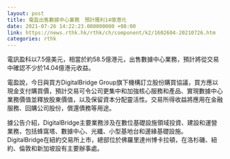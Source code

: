```yaml
---
layout: post
title: 電盈出售數據中心業務　預計獲利14億港元
date: 2021-07-26 14:22:23.000000000 +08:00
link: https://news.rthk.hk/rthk/ch/component/k2/1602604-20210726.htm
categories: rthk
---
```


電訊盈科以7.5億美元，相當於約58.5億港元，出售數據中心業務，預計將從交易中確認不少於14.04億港元收益。

電盈說，今日與買方DigitalBridge  Group旗下機構訂立股份購買協議，買方應以現金支付購買價，預計交易可令公司更集中和加強核心服務和產品、實現數據中心業務價值並釋放股東價值，以及保留資本分配靈活性。交易所得收益將應用在金融服務、回購公司股份，償還債務等用途。

據公告介紹，DigitalBridge主要業務涉及在數位基礎設施領域投資、建設和運營業務，包括蜂窩塔、數據中心、光纖、小型基地台和邊緣基礎設施。DigitalBridge在紐約交易所上市，總部位於佛羅里達州博卡拉頓，在洛杉磯、紐約、倫敦和新加坡設有主要辦事處。
